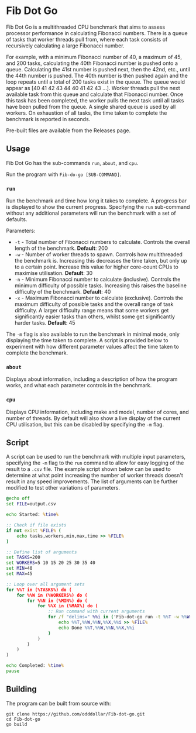 # Fib Dot Go

Fib Dot Go is a multithreaded CPU benchmark that aims to assess processor performance in calculating Fibonacci numbers. There is a queue of tasks that worker threads pull from, where each task consists of recursively calculating a large Fibonacci number. 

For example, with a minimum Fibonacci number of 40, a maximum of 45, and 200 tasks, calculating the 40th Fibonacci number is pushed onto a queue. Calculating the 41st number is pushed next, then the 42nd, etc., until the 44th number is pushed. The 40th number is then pushed again and the loop repeats until a total of 200 tasks exist in the queue. The queue would appear as [40 41 42 43 44 40 41 42 43 ...]. Worker threads pull the next available task from this queue and calculate that Fibonacci number. Once this task has been completed, the worker pulls the next task until all tasks have been pulled from the queue. A single shared queue is used by all workers. On exhaustion of all tasks, the time taken to complete the benchmark is reported in seconds.

Pre-built files are available from the Releases page.

## Usage

Fib Dot Go has the sub-commands `run`, `about`, and `cpu`.

Run the program with `Fib-do-go [SUB-COMMAND]`.

### `run`

Run the benchmark and time how long it takes to complete. A progress bar is displayed to show the current progress. Specifying the `run` sub-command without any additional parameters will run the benchmark with a set of defaults.

Parameters:

- `-t` - Total number of Fibonacci numbers to calculate. Controls the overall length of the benchmark. **Default**: 200
- `-w` - Number of worker threads to spawn. Controls how multithreaded the benchmark is. Increasing this decreases the time taken, but only up to a certain point. Increase this value for higher core-count CPUs to maximise utilisation. **Default**: 30
- `-n` - Minimum Fibonacci number to calculate (inclusive). Controls the minimum difficulty of possible tasks. Increasing this raises the baseline difficulty of the benchmark. **Default**: 40
- `-x` - Maximum Fibonacci number to calculate (exclusive). Controls the maximum difficulty of possible tasks and the overall range of task difficulty. A larger difficulty range means that some workers get significantly easier tasks than others, whilst some get significantly harder tasks. **Default**: 45

The `-m` flag is also available to run the benchmark in minimal mode, only displaying the time taken to complete. A script is provided below to experiment with how different parameter values affect the time taken to complete the benchmark.

### `about`

Displays about information, including a description of how the program works, and what each parameter controls in the benchmark.

### `cpu`

Displays CPU information, including make and model, number of cores, and number of threads. By default will also show a live display of the current CPU utilisation, but this can be disabled by specifying the `-m` flag.

## Script

A script can be used to run the benchmark with multiple input parameters, specifying the `-m` flag to the `run` command to allow for easy logging of the result to a `.csv` file. The example script shown below can be used to determine at what point increasing the number of worker threads doesn't result in any speed improvements. The list of arguments can be further modified to test other variations of parameters.

```bat
@echo off
set FILE=output.csv

echo Started: %time%

:: Check if file exists
if not exist %FILE% (
    echo tasks,workers,min,max,time >> %FILE%
)

:: Define list of arguments
set TASKS=200
set WORKERS=5 10 15 20 25 30 35 40
set MIN=40
set MAX=45

:: Loop over all argument sets
for %%T in (%TASKS%) do (
    for %%W in (%WORKERS%) do (
        for %%N in (%MIN%) do (
            for %%X in (%MAX%) do (
                :: Run command with current arguments
                for /f "delims=" %%i in ('Fib-dot-go run -t %%T -w %%W -n %%N -x %%X -m') do (
                    echo %%T,%%W,%%N,%%X,%%i >> %FILE%
                    echo Done %%T,%%W,%%N,%%X,%%i
                )
            )
        )
    )
)

echo Completed: %time%
pause
```

## Building

The program can be built from source with:

```
git clone https://github.com/odddollar/Fib-dot-go.git
cd Fib-dot-go
go build
```


